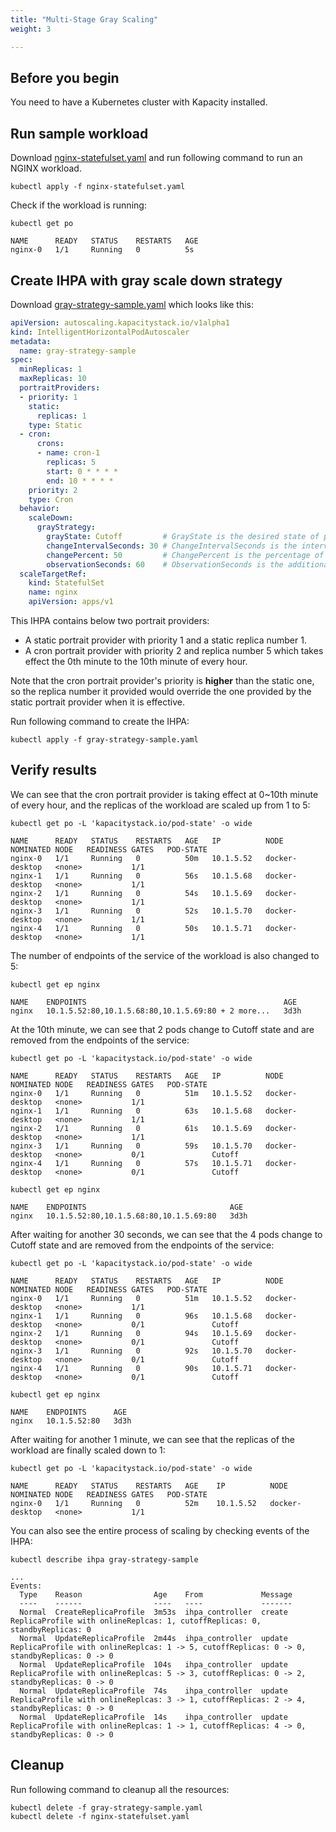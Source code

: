 ```yaml
---
title: "Multi-Stage Gray Scaling"
weight: 3

---
```


## Before you begin

You need to have a Kubernetes cluster with Kapacity installed.

## Run sample workload

Download [nginx-statefulset.yaml](/examples/workload/nginx-statefulset.yaml) and run following command to run an NGINX workload.

```shell
kubectl apply -f nginx-statefulset.yaml
```

Check if the workload is running:

```shell
kubectl get po
```

```
NAME      READY   STATUS    RESTARTS   AGE
nginx-0   1/1     Running   0          5s
```

## Create IHPA with gray scale down strategy

Download [gray-strategy-sample.yaml](/examples/ihpa/gray-strategy-sample.yaml) which looks like this:

```yaml
apiVersion: autoscaling.kapacitystack.io/v1alpha1
kind: IntelligentHorizontalPodAutoscaler
metadata:
  name: gray-strategy-sample
spec:
  minReplicas: 1
  maxReplicas: 10
  portraitProviders:
  - priority: 1
    static:
      replicas: 1
    type: Static
  - cron:
      crons:
      - name: cron-1
        replicas: 5
        start: 0 * * * *
        end: 10 * * * *
    priority: 2
    type: Cron
  behavior:
    scaleDown:
      grayStrategy:
        grayState: Cutoff         # GrayState is the desired state of pods that in gray stage.
        changeIntervalSeconds: 30 # ChangeIntervalSeconds is the interval time between each gray change.
        changePercent: 50         # ChangePercent is the percentage of the total change of replica numbers which is used to calculate the amount of pods to change in each gray change.
        observationSeconds: 60    # ObservationSeconds is the additional observation time after the gray change reaching 100%.
  scaleTargetRef:
    kind: StatefulSet
    name: nginx
    apiVersion: apps/v1
```

This IHPA contains below two portrait providers:

- A static portrait provider with priority 1 and a static replica number 1.
- A cron portrait provider with priority 2 and replica number 5 which takes effect the 0th minute to the 10th minute of every hour.

Note that the cron portrait provider's priority is **higher** than the static one, so the replica number it provided would override the one provided by the static portrait provider when it is effective.

Run following command to create the IHPA:

```shell
kubectl apply -f gray-strategy-sample.yaml
```

## Verify results

We can see that the cron portrait provider is taking effect at 0~10th minute of every hour, and the replicas of the workload are scaled up from 1 to 5:

```shell
kubectl get po -L 'kapacitystack.io/pod-state' -o wide
```

```
NAME      READY   STATUS    RESTARTS   AGE   IP          NODE             NOMINATED NODE   READINESS GATES   POD-STATE
nginx-0   1/1     Running   0          50m   10.1.5.52   docker-desktop   <none>           1/1
nginx-1   1/1     Running   0          56s   10.1.5.68   docker-desktop   <none>           1/1
nginx-2   1/1     Running   0          54s   10.1.5.69   docker-desktop   <none>           1/1
nginx-3   1/1     Running   0          52s   10.1.5.70   docker-desktop   <none>           1/1
nginx-4   1/1     Running   0          50s   10.1.5.71   docker-desktop   <none>           1/1
```

The number of endpoints of the service of the workload is also changed to 5:

```shell
kubectl get ep nginx
```

```
NAME    ENDPOINTS                                            AGE
nginx   10.1.5.52:80,10.1.5.68:80,10.1.5.69:80 + 2 more...   3d3h
```

At the 10th minute, we can see that 2 pods change to Cutoff state and are removed from the endpoints of the service:

```shell
kubectl get po -L 'kapacitystack.io/pod-state' -o wide
```

```
NAME      READY   STATUS    RESTARTS   AGE   IP          NODE             NOMINATED NODE   READINESS GATES   POD-STATE
nginx-0   1/1     Running   0          51m   10.1.5.52   docker-desktop   <none>           1/1
nginx-1   1/1     Running   0          63s   10.1.5.68   docker-desktop   <none>           1/1
nginx-2   1/1     Running   0          61s   10.1.5.69   docker-desktop   <none>           1/1
nginx-3   1/1     Running   0          59s   10.1.5.70   docker-desktop   <none>           0/1               Cutoff
nginx-4   1/1     Running   0          57s   10.1.5.71   docker-desktop   <none>           0/1               Cutoff
```

```shell
kubectl get ep nginx
```

```
NAME    ENDPOINTS                                AGE
nginx   10.1.5.52:80,10.1.5.68:80,10.1.5.69:80   3d3h
```

After waiting for another 30 seconds, we can see that the 4 pods change to Cutoff state and are removed from the endpoints of the service:

```shell
kubectl get po -L 'kapacitystack.io/pod-state' -o wide
```

```
NAME      READY   STATUS    RESTARTS   AGE   IP          NODE             NOMINATED NODE   READINESS GATES   POD-STATE
nginx-0   1/1     Running   0          51m   10.1.5.52   docker-desktop   <none>           1/1
nginx-1   1/1     Running   0          96s   10.1.5.68   docker-desktop   <none>           0/1               Cutoff
nginx-2   1/1     Running   0          94s   10.1.5.69   docker-desktop   <none>           0/1               Cutoff
nginx-3   1/1     Running   0          92s   10.1.5.70   docker-desktop   <none>           0/1               Cutoff
nginx-4   1/1     Running   0          90s   10.1.5.71   docker-desktop   <none>           0/1               Cutoff
```

```shell
kubectl get ep nginx
```

```
NAME    ENDPOINTS      AGE
nginx   10.1.5.52:80   3d3h
```

After waiting for another 1 minute, we can see that the replicas of the workload are finally scaled down to 1:

```shell
kubectl get po -L 'kapacitystack.io/pod-state' -o wide
```

```
NAME      READY   STATUS    RESTARTS   AGE    IP          NODE             NOMINATED NODE   READINESS GATES   POD-STATE
nginx-0   1/1     Running   0          52m    10.1.5.52   docker-desktop   <none>           1/1
```

You can also see the entire process of scaling by checking events of the IHPA:

```shell
kubectl describe ihpa gray-strategy-sample
```

```
...
Events:
  Type    Reason                Age    From             Message
  ----    ------                ----   ----             -------
  Normal  CreateReplicaProfile  3m53s  ihpa_controller  create ReplicaProfile with onlineReplcas: 1, cutoffReplicas: 0, standbyReplicas: 0
  Normal  UpdateReplicaProfile  2m44s  ihpa_controller  update ReplicaProfile with onlineReplcas: 1 -> 5, cutoffReplicas: 0 -> 0, standbyReplicas: 0 -> 0
  Normal  UpdateReplicaProfile  104s   ihpa_controller  update ReplicaProfile with onlineReplcas: 5 -> 3, cutoffReplicas: 0 -> 2, standbyReplicas: 0 -> 0
  Normal  UpdateReplicaProfile  74s    ihpa_controller  update ReplicaProfile with onlineReplcas: 3 -> 1, cutoffReplicas: 2 -> 4, standbyReplicas: 0 -> 0
  Normal  UpdateReplicaProfile  14s    ihpa_controller  update ReplicaProfile with onlineReplcas: 1 -> 1, cutoffReplicas: 4 -> 0, standbyReplicas: 0 -> 0
```

## Cleanup

Run following command to cleanup all the resources:

```shell
kubectl delete -f gray-strategy-sample.yaml 
kubectl delete -f nginx-statefulset.yaml 
```
